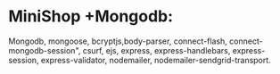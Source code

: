 # MiniShop +Mongodb:

Mongodb, mongoose, bcryptjs,body-parser, connect-flash, connect-mongodb-session", csurf,
ejs, express, express-handlebars, express-session, express-validator, nodemailer,
nodemailer-sendgrid-transport.
